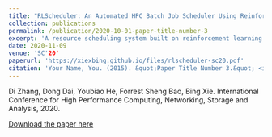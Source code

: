 ```yaml
---
title: "RLScheduler: An Automated HPC Batch Job Scheduler Using Reinforcement Learning"
collection: publications
permalink: /publication/2020-10-01-paper-title-number-3
excerpt: 'A resource scheduling system built on reinforcement learning'
date: 2020-11-09
venue: 'SC'20'
paperurl: 'https://xiexbing.github.io/files/rlscheduler-sc20.pdf'
citation: 'Your Name, You. (2015). &quot;Paper Title Number 3.&quot; <i>Journal 1</i>. 1(3).'
---
```

Di Zhang, Dong Dai, Youbiao He, Forrest Sheng Bao, Bing Xie. 
International Conference for High Performance Computing, Networking, Storage and Analysis, 2020. 

[Download the paper here](https://xiexbing.github.io/files/rlscheduler-sc20.pdf)
